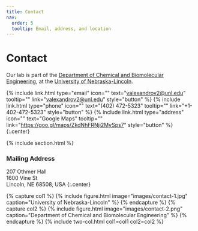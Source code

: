 ```yaml
---
title: Contact
nav:
  order: 5
  tooltip: Email, address, and location
---
```


# <i class="fas fa-envelope"></i>Contact

Our lab is part of the [Department of Chemical and Biomolecular Engineering](https://engineering.unl.edu/chme/), at the [University of Nebraska-Lincoln](https://www.unl.edu/).

{%
  include link.html
  type="email"
  icon=""
  text="valexandrov2@unl.edu"
  tooltip=""
  link="valexandrov2@unl.edu"
  style="button"
%}
{%
  include link.html
  type="phone"
  icon=""
  text="(402) 472-5323"
  tooltip=""
  link="+1-402-472-5323"
  style="button"
%}
{%
  include link.html
  type="address"
  icon=""
  text="Google Maps"
  tooltip=""
  link="https://goo.gl/maps/ZkdNhFRNji2MySps7"
  style="button"
%}
{:.center}

{% include section.html %}

### <i class="fas fa-mail-bulk"></i>Mailing Address

207 Othmer Hall  
1600 Vine St  
Lincoln, NE 68508, USA
{:.center}

{% capture col1 %}
{%
  include figure.html
  image="images/contact-1.jpg"
  caption="University of Nebraska-Lincoln"
%}
{% endcapture %}
{% capture col2 %}
{%
  include figure.html
  image="images/contact-2.png"
  caption="Department of Chemical and Biomolecular Engineering"
%}
{% endcapture %}
{% include two-col.html col1=col1 col2=col2 %}
